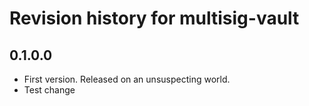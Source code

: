 # Revision history for multisig-vault

## 0.1.0.0

* First version. Released on an unsuspecting world.
* Test change
